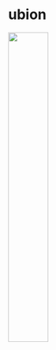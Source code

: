 # ubion



<img src="https://d2u3dcdbebyaiu.cloudfront.net/uploads/atch_img/451/3372cafa51c493af747dc3b35a26d5a0_res.jpeg" width="40%">